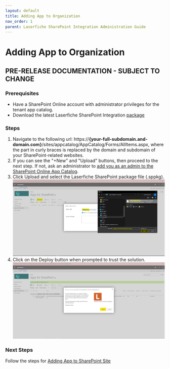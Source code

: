 ```yaml
---
layout: default
title: Adding App to Organization
nav_order: 1
parent: Laserfiche SharePoint Integration Administration Guide
---
```


# Adding App to Organization

## PRE-RELEASE DOCUMENTATION - SUBJECT TO CHANGE


### Prerequisites
  - Have a SharePoint Online account with administrator privileges for the tenant app catalog.
  - Download the latest Laserfiche SharePoint Integration [package](../assets/LaserficheSharePointOnlineIntegration.sppkg)

### Steps
1. Navigate to the following url: https://<b>{your-full-subdomain.and-domain.com}</b>/sites/appcatalog/AppCatalog/Forms/AllItems.aspx, where the part in curly braces is replaced by the domain and subdomain of your SharePoint-related websites.
1. If you can see the "+New" and "Upload" buttons, then proceed to the next step. If not, ask an administrator to [add you as an admin to the SharePoint Online App Catalog](https://learn.microsoft.com/en-us/office365/customlearning/addappadmin#add-an-administrator).
1. Click Upload and select the Laserfiche SharePoint package file (.sppkg).
<a href="../assets/images/uploadSolution.png"><img src="../assets/images/uploadSolution.png"></a>
1. Click on the Deploy button when prompted to trust the solution.
<a href="../assets/images/trustSolution.png"><img src="../assets/images/trustSolution.png"></a>

### Next Steps
Follow the steps for [Adding App to SharePoint Site](./adding-app-to-sp-site)
